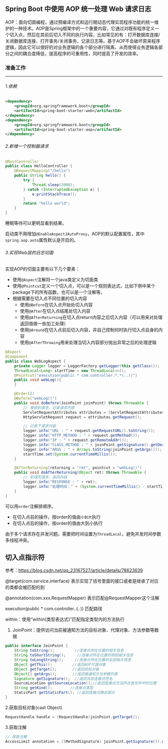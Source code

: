 ## Spring Boot 中使用 AOP 统一处理 Web 请求日志

AOP：面向切面编程，通过预编译方式和运行期动态代理实现程序功能的统一维护的一种技术。AOP是Spring框架中的一个重要内容，它通过对既有程序定义一个切入点，然后在其前后切入不同的执行内容，比如常见的有：打开数据库连接/关闭数据库连接、打开事务/关闭事务、记录日志等。基于AOP不会破坏原来程序逻辑，因此它可以很好的对业务逻辑的各个部分进行隔离，从而使得业务逻辑各部分之间的耦合度降低，提高程序的可重用性，同时提高了开发的效率。

### 准备工作

------

###### 1.依赖

```xml
<dependency>
    <groupId>org.springframework.boot</groupId>
    <artifactId>spring-boot-starter-web</artifactId>
</dependency>
<dependency>
    <groupId>org.springframework.boot</groupId>
    <artifactId>spring-boot-starter-aop</artifactId>
</dependency>
```

###### 2.新增一个控制器请求

```java
@RestController
public class HelloController {
    @RequestMapping("/hello")
    public String hello() {
        try {
            Thread.sleep(2000);
        } catch (InterruptedException e) {
            e.printStackTrace();
        }
        return "hello world";
    }
}
```

睡眠等待可以更明显看到结果。

启动类不用增加`@EnableAspectJAutoProxy`，AOP的默认配置属性，其中`spring.aop.auto`属性默认是开启的。

###### 3.实现Web层的日志切面

实现AOP的切面主要有以下几个要素：

- 使用`@Aspect`注解将一个java类定义为切面类
- 使用`@Pointcut`定义一个切入点，可以是一个规则表达式，比如下例中某个package下的所有函数，也可以是一个注解等。
- 根据需要在切入点不同位置的切入内容
  - 使用`@Before`在切入点开始处切入内容
  - 使用`@After`在切入点结尾处切入内容
  - 使用`@AfterReturning`在切入点return内容之后切入内容（可以用来对处理返回值做一些加工处理）
  - 使用`@Around`在切入点前后切入内容，并自己控制何时执行切入点自身的内容
  - 使用`@AfterThrowing`用来处理当切入内容部分抛出异常之后的处理逻辑

```java
@Aspect
@Component
public class WebLogAspect {
    private Logger logger = LoggerFactory.getLogger(this.getClass());
    ThreadLocal<Long> startTime = new ThreadLocal<>();
    @Pointcut("execution(public * com.controller.*.*(..))")
    public void webLog(){
    }

    @Order(2)
    @Before("webLog()")
    public void doBefore(JoinPoint joinPoint) throws Throwable {
        // 接收到请求，记录请求内容
        ServletRequestAttributes attributes = (ServletRequestAttributes) RequestContextHolder.getRequestAttributes();
        HttpServletRequest request = attributes.getRequest();

        // 记录下请求内容
        logger.info("URL : " + request.getRequestURL().toString());
        logger.info("HTTP_METHOD : " + request.getMethod());
        logger.info("IP : " + request.getRemoteAddr());
        logger.info("CLASS_METHOD : " + joinPoint.getSignature().getDeclaringTypeName() + "." + joinPoint.getSignature().getName());
        logger.info("ARGS : " + Arrays.toString(joinPoint.getArgs()));
        startTime.set(System.currentTimeMillis());
    }

    @AfterReturning(returning = "ret", pointcut = "webLog()")
    public void doAfterReturning(Object ret) throws Throwable {
        // 处理完请求，返回内容
        logger.info("RESPONSE : " + ret);
        logger.info("处理时间：" + (System.currentTimeMillis() - startTime.get())/1000);
    }
}
```

可以用`order`注解排顺序。

- 在切入点前的操作，按order的值由`小到大`执行
- 在切入点后的操作，按order的值由大到小执行

由于多个请求存在并发问题。需要把时间设置为`ThreadLocal`，避免并发时间参数多线程冲突。



## 切入点指示符

参考：https://blog.csdn.net/qq_23167527/article/details/78623639

@target(com.service.interface)
表示实现了括号里面的接口或者是继承了对应的类都会被匹配的到

@annotation(com.xxx.RequestMapper)
表示匹配@RequestMapper这个注解

execution(public * com.controller.*.*(..))
匹配路径

within：使用“within(类型表达式)”匹配指定类型内的方法执行



1) JoinPoint：提供访问当前被通知方法的目标对象、代理对象、方法参数等数据

```java
public interface JoinPoint {  
    String toString();         //连接点所在位置的相关信息  
    String toShortString();     //连接点所在位置的简短相关信息  
    String toLongString();     //连接点所在位置的全部相关信息  
    Object getThis();         //返回AOP代理对象  
    Object getTarget();       //返回目标对象  
    Object[] getArgs();       //返回被通知方法参数列表  
    Signature getSignature();  //返回当前连接点签名  
    SourceLocation getSourceLocation();//返回连接点方法所在类文件中的位置  
    String getKind();        //连接点类型  
    StaticPart getStaticPart(); //返回连接点静态部分  
}
```

2.获取目标对象(cast Object)

```java
RequestHandle handle = (RequestHandle)joinPoint.getTarget();
```

3.获取注解

```java
// 获取注解
AccessLimit annotation = ((MethodSignature) joinPoint.getSignature()).getMethod().getAnnotation(AccessLimit.class);
```